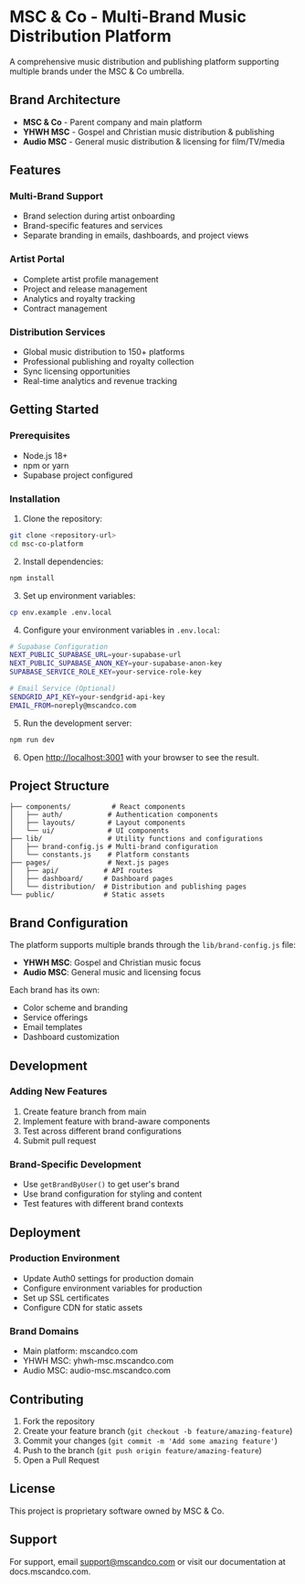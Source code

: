 # MSC & Co - Multi-Brand Music Distribution Platform

A comprehensive music distribution and publishing platform supporting multiple brands under the MSC & Co umbrella.

## Brand Architecture

- **MSC & Co** - Parent company and main platform
- **YHWH MSC** - Gospel and Christian music distribution & publishing
- **Audio MSC** - General music distribution & licensing for film/TV/media

## Features

### Multi-Brand Support
- Brand selection during artist onboarding
- Brand-specific features and services
- Separate branding in emails, dashboards, and project views

### Artist Portal
- Complete artist profile management
- Project and release management
- Analytics and royalty tracking
- Contract management

### Distribution Services
- Global music distribution to 150+ platforms
- Professional publishing and royalty collection
- Sync licensing opportunities
- Real-time analytics and revenue tracking

## Getting Started

### Prerequisites
- Node.js 18+ 
- npm or yarn
- Supabase project configured

### Installation

1. Clone the repository:
```bash
git clone <repository-url>
cd msc-co-platform
```

2. Install dependencies:
```bash
npm install
```

3. Set up environment variables:
```bash
cp env.example .env.local
```

4. Configure your environment variables in `.env.local`:
```bash
# Supabase Configuration
NEXT_PUBLIC_SUPABASE_URL=your-supabase-url
NEXT_PUBLIC_SUPABASE_ANON_KEY=your-supabase-anon-key
SUPABASE_SERVICE_ROLE_KEY=your-service-role-key

# Email Service (Optional)
SENDGRID_API_KEY=your-sendgrid-api-key
EMAIL_FROM=noreply@mscandco.com
```

5. Run the development server:
```bash
npm run dev
```

6. Open [http://localhost:3001](http://localhost:3001) with your browser to see the result.

## Project Structure

```
├── components/          # React components
│   ├── auth/           # Authentication components
│   ├── layouts/        # Layout components
│   └── ui/             # UI components
├── lib/                # Utility functions and configurations
│   ├── brand-config.js # Multi-brand configuration
│   └── constants.js    # Platform constants
├── pages/              # Next.js pages
│   ├── api/           # API routes
│   ├── dashboard/     # Dashboard pages
│   └── distribution/  # Distribution and publishing pages
└── public/            # Static assets
```

## Brand Configuration

The platform supports multiple brands through the `lib/brand-config.js` file:

- **YHWH MSC**: Gospel and Christian music focus
- **Audio MSC**: General music and licensing focus

Each brand has its own:
- Color scheme and branding
- Service offerings
- Email templates
- Dashboard customization

## Development

### Adding New Features
1. Create feature branch from main
2. Implement feature with brand-aware components
3. Test across different brand configurations
4. Submit pull request

### Brand-Specific Development
- Use `getBrandByUser()` to get user's brand
- Use brand configuration for styling and content
- Test features with different brand contexts

## Deployment

### Production Environment
- Update Auth0 settings for production domain
- Configure environment variables for production
- Set up SSL certificates
- Configure CDN for static assets

### Brand Domains
- Main platform: mscandco.com
- YHWH MSC: yhwh-msc.mscandco.com
- Audio MSC: audio-msc.mscandco.com

## Contributing

1. Fork the repository
2. Create your feature branch (`git checkout -b feature/amazing-feature`)
3. Commit your changes (`git commit -m 'Add some amazing feature'`)
4. Push to the branch (`git push origin feature/amazing-feature`)
5. Open a Pull Request

## License

This project is proprietary software owned by MSC & Co.

## Support

For support, email support@mscandco.com or visit our documentation at docs.mscandco.com.
